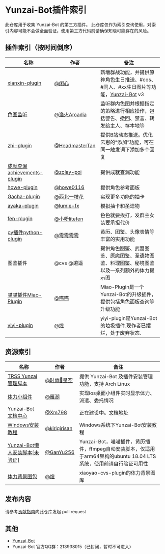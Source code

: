 # Yunzai-Bot插件索引

此仓库用于收集 Yunzai-Bot 的第三方插件。
此仓库仅作为索引查询使用，对索引内容可能不会做全面验证，使用第三方代码前请确保知晓可能存在的风险。

## 插件索引（按时间倒序）

<!-- 新内容请添加到首行 -->

| 名称 | 作者 | 备注 |
| --- | --- | --- |
|[xianxin-plugin](https://gitee.com/xianxincoder/xianxin-plugin)|[@闲心](https://gitee.com/xianxincoder)|新增群战功能，并提供原神角色生日推送、#cos、#同人、#xx生日图片等功能，[Yunzai-Bot](https://gitee.com/Le-niao/Yunzai-Bot) v3|
|[色图监听](https://gitee.com/Hikari666/PornpicListener)|[@渔火Arcadia](https://gitee.com/Hikari666)|监听群内色图并根据指定的策略进行相应操作，包括警告、撤回、禁言、转发给主人、存本地等|
| [zhi-plugin](https://github.com/HeadmasterTan/zhi-plugin) | [@HeadmasterTan](https://github.com/HeadmasterTan) | 提供B站动态推送。优化云崽的“添加”功能，可在同一触发词下添加多个回复 |
| [成就查漏achievements-plugin](https://github.com/zolay-poi/achievements-plugin) | [@zolay-poi](https://github.com/zolay-poi) | 提供成就查漏功能 |
| [howe-plugin](https://github.com/howe0116/howe-plugin) | [@howe0116](https://github.com/howe0116) | 提供角色参考面板 |
| [Gacha-plugin](https://gitee.com/Nwflower/Gacha-plugin) | [@西北一枝花](https://gitee.com/Nwflower/) | 实现更多功能的抽卡 |
| [ayaka-plugin](https://github.com/lumie-fx/ayaka-plugin) | [@lumie-fx](https://github.com/lumie-fx) | 模拟抽卡和圣遗物 |
| [fen-plugin](https://gitee.com/litefen/fen-plugin) | [@小粉litefen](https://gitee.com/litefen) | 色色就要挨打，发群主女装要承担代价 |
| [py插件python-plugin](https://gitee.com/linglinglingling-python/python-plugin) | [@零零零零](https://gitee.com/linglinglingling-python) | 黄历、图鉴、头像表情等丰富的实用功能 |
| 图鉴插件 | @cvs @逍遥 | 提供角色图鉴、武器图鉴、原魔图鉴、圣遗物图鉴、料理图鉴、秘境图鉴以及一系列额外的体力提示图 |
| [喵喵插件Miao-Plugin](https://gitee.com/yoimiya-kokomi/miao-plugin) | [@喵喵](https://gitee.com/yoimiya-kokomi)| Miao-Plugin是一个Yunzai-Bot的升级插件，提供包括角色面板查询等升级功能 |
| [yiyi-plugin](https://gitee.com/cv-hunag/yiyi-plugin) | [@煌](https://gitee.com/cv-hunag) | yiyi-plugin是Yunzai-Bot的垃圾插件.现作者已摆烂，处于废弃状态. |

<!-- 请不要在这里添加内容，请将内容添加到首行 -->


## 资源索引

| 名称 | 作者 | 备注 |
| --- | --- | --- |
| [TRSS Yunzai 管理脚本](https://gitee.com/TimeRainStarSky/TRSS_Yunzai) | [@时雨🌌星空](https://gitee.com/TimeRainStarSky) | 提供 Yunzai-Bot 及插件安装管理功能，支持 Arch Linux |
| [体力小组件](https://gihub.com/OctoberCK/genshinhelper) | [@雁潮](https://github.com/OctoberCK) | 实现ios桌面小组件实时显示体力、派遣、委托情况 |
| [Yunzai-Bot 文档中心](https://github.com/Xm798/Yunzai-Bot-Docs) | [@Xm798](https://github.com/Xm798) | 正在建设中。[文档地址](https://docs.yunzai.org/) |
| [Windows安装教程](https://github.com/kirigirisan/Windows-Install-Yunzai-Bot) | [@kirigirisan](https://github.com/kirigirisan) | Windows系统下Yunzai-Bot安装教程 |
| [Yunzai-Bot懒人安装脚本[未验证]](https://github.com/GanYu256/Yunzai) | [@GanYu256](https://github.com/GanYu256/Yunzai/commits?author=GanYu256) | Yunzai-Bot，喵喵插件，黄历插件，ffmpeg自动安装脚本，仅适用于arm64架构的ubuntu 18.04 LTS系统，使用前请自行验证可用性|
| [体力背景图包](https://gitee.com/cv-hunag/BJT) | [@煌](https://gitee.com/cv-hunag) | xiaoyao-cvs-plugin的体力背景图库 |


## 发布内容

请参考[贡献指南](./CONTRIBUTING.md)向此仓库发起 pull request


## 其他

* [Yunzai-Bot](https://github.com/Le-niao/Yunzai-Bot)
* Yunzai-Bot 官方QQ群：213938015（已封闭，暂时不可进入）
